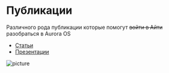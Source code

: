 Публикации
===================

Различного рода публикации которые помогут <s>войти в Айти</s> разобраться в Aurora OS

* [Cтатьи](/av-useful-links/publications/articles/)
* [Презентации](/av-useful-links/publications/presentations/)

![picture](/av-useful-links/data/publications.png)